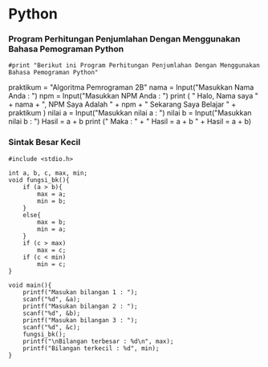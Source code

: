 # Python


### Program Perhitungan Penjumlahan Dengan Menggunakan Bahasa Pemograman Python
    #print "Berikut ini Program Perhitungan Penjumlahan Dengan Menggunakan Bahasa Pemograman Python"

praktikum = "Algoritma Pemrograman 2B"
nama = Input("Masukkan Nama Anda : ")
npm = Input("Masukkan NPM Anda : ")
print ( " Halo, Nama saya " + nama + ", NPM Saya Adalah " + npm + " Sekarang Saya Belajar " + praktikum )
nilai a = Input("Masukkan nilai a : ")
nilai b	= Input("Masukkan nilai b : ")
Hasil = a + b
print (" Maka : " + " Hasil = a + b " + Hasil = a + b)
    
### Sintak Besar Kecil
    #include <stdio.h>

    int a, b, c, max, min;
    void fungsi_bk(){
        if (a > b){
            max = a;
            min = b;
        }
        else{
            max = b;
            min = a;
        }
        if (c > max)
            max = c;
        if (c < min)
            min = c;
    }

    void main(){
        printf("Masukan bilangan 1 : ");
        scanf("%d", &a);
        printf("Masukan bilangan 2 : ");
        scanf("%d", &b);
        printf("Masukan bilangan 3 : ");
        scanf("%d", &c);
        fungsi_bk();
        printf("\nBilangan terbesar : %d\n", max);
        printf("Bilangan terkecil : %d", min);
    }
